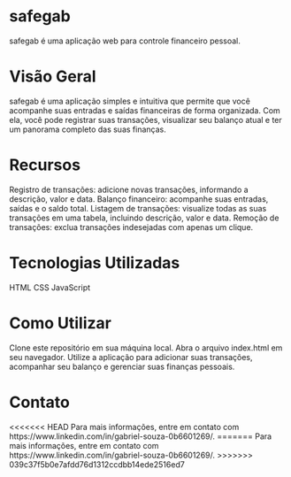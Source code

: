 <h1>safegab</h1>

safegab é uma aplicação web para controle financeiro pessoal.

<h1>Visão Geral </h1>

safegab é uma aplicação simples e intuitiva que permite que você acompanhe suas entradas e saídas financeiras de forma organizada. Com ela, você pode registrar suas transações, visualizar seu balanço atual e ter um panorama completo das suas finanças.

<h1>Recursos</h1>

Registro de transações: adicione novas transações, informando a descrição, valor e data.
Balanço financeiro: acompanhe suas entradas, saídas e o saldo total.
Listagem de transações: visualize todas as suas transações em uma tabela, incluindo descrição, valor e data.
Remoção de transações: exclua transações indesejadas com apenas um clique.

<h1>Tecnologias Utilizadas</h1>

HTML
CSS
JavaScript

<h1>Como Utilizar</h1>

Clone este repositório em sua máquina local.
Abra o arquivo index.html em seu navegador.
Utilize a aplicação para adicionar suas transações, acompanhar seu balanço e gerenciar suas finanças pessoais.

<h1>Contato</h1>
<<<<<<< HEAD
Para mais informações, entre em contato com https://www.linkedin.com/in/gabriel-souza-0b6601269/.
=======
Para mais informações, entre em contato com https://www.linkedin.com/in/gabriel-souza-0b6601269/.
>>>>>>> 039c37f5b0e7afdd76d1312ccdbb14ede2516ed7
